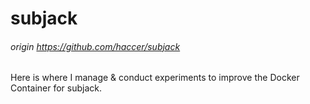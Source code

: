 # subjack
###### origin https://github.com/haccer/subjack

Here is where I manage & conduct experiments to improve the Docker Container for subjack.

